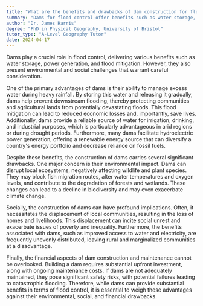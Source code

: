 ```yaml
---
title: "What are the benefits and drawbacks of dam construction for flood control?"
summary: "Dams for flood control offer benefits such as water storage, power generation, and flood mitigation, but can also cause environmental and social issues."
author: "Dr. James Harris"
degree: "PhD in Physical Geography, University of Bristol"
tutor_type: "A-Level Geography Tutor"
date: 2024-04-17
---
```


Dams play a crucial role in flood control, delivering various benefits such as water storage, power generation, and flood mitigation. However, they also present environmental and social challenges that warrant careful consideration.

One of the primary advantages of dams is their ability to manage excess water during heavy rainfall. By storing this water and releasing it gradually, dams help prevent downstream flooding, thereby protecting communities and agricultural lands from potentially devastating floods. This flood mitigation can lead to reduced economic losses and, importantly, save lives. Additionally, dams provide a reliable source of water for irrigation, drinking, and industrial purposes, which is particularly advantageous in arid regions or during drought periods. Furthermore, many dams facilitate hydroelectric power generation, offering a renewable energy source that can diversify a country's energy portfolio and decrease reliance on fossil fuels.

Despite these benefits, the construction of dams carries several significant drawbacks. One major concern is their environmental impact. Dams can disrupt local ecosystems, negatively affecting wildlife and plant species. They may block fish migration routes, alter water temperatures and oxygen levels, and contribute to the degradation of forests and wetlands. These changes can lead to a decline in biodiversity and may even exacerbate climate change.

Socially, the construction of dams can have profound implications. Often, it necessitates the displacement of local communities, resulting in the loss of homes and livelihoods. This displacement can incite social unrest and exacerbate issues of poverty and inequality. Furthermore, the benefits associated with dams, such as improved access to water and electricity, are frequently unevenly distributed, leaving rural and marginalized communities at a disadvantage.

Finally, the financial aspects of dam construction and maintenance cannot be overlooked. Building a dam requires substantial upfront investment, along with ongoing maintenance costs. If dams are not adequately maintained, they pose significant safety risks, with potential failures leading to catastrophic flooding. Therefore, while dams can provide substantial benefits in terms of flood control, it is essential to weigh these advantages against their environmental, social, and financial drawbacks.
    